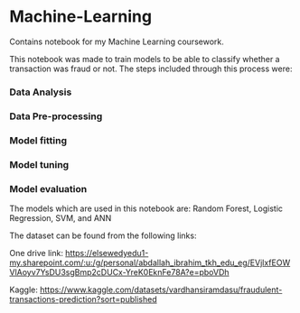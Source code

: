 # Machine-Learning
Contains notebook for my Machine Learning coursework.

This notebook was made to train models to be able to classify whether a transaction was fraud or not. The steps included through this process were: 

### Data Analysis
### Data Pre-processing
### Model fitting
### Model tuning
### Model evaluation

The models which are used in this notebook are: Random Forest, Logistic Regression, SVM, and ANN


The dataset can be found from the following links:

One drive link: https://elsewedyedu1-my.sharepoint.com/:u:/g/personal/abdallah_ibrahim_tkh_edu_eg/EVjlxfEOWVlAoyv7YsDU3sgBmp2cDUCx-YreK0EknFe78A?e=pboVDh

Kaggle: https://www.kaggle.com/datasets/vardhansiramdasu/fraudulent-transactions-prediction?sort=published
